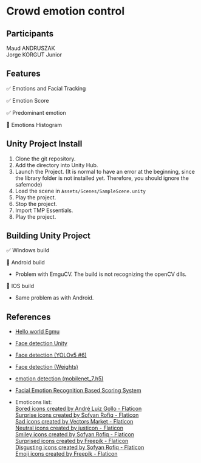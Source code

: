 # Crowd emotion control

## Participants

Maud ANDRUSZAK  
Jorge KORGUT Junior  

## Features

:white_check_mark: Emotions and Facial Tracking  

:white_check_mark: Emotion Score  

:white_check_mark: Predominant emotion

:construction: Emotions Histogram

## Unity Project Install

1. Clone the git repository.
2. Add the directory into Unity Hub.
3. Launch the Project. (It is normal to have an error at the beginning, since the library folder is not installed yet. Therefore, you should ignore the safemode)
3. Load the scene in ```Assets/Scenes/SampleScene.unity```
4. Play the project.
5. Stop the project.
6. Import TMP Essentials.
7. Play the project.

## Building Unity Project

:white_check_mark: Windows build  

:construction: Android build  
- Problem with EmguCV. The build is not recognizing the openCV dlls.

:construction: IOS build
- Same problem as with Android.


## References

- [Hello world Egmu](https://www.emgu.com/wiki/index.php/Hello_World_in_CSharp)  
- [Face detection Unity](https://github.com/dao-duc-tung/face-detection-unity-emgucv-onnx?tab=readme-ov-file#about-the-project)  

- [Face detection (YOLOv5 #6)](https://paperswithcode.com/paper/yolo5face-why-reinventing-a-face-detector)  
- [Face detection (Weights)](https://github.com/hpc203/yolov8-face-landmarks-opencv-dnn)  

- [emotion detection (mobilenet_7.h5)](https://github.com/av-savchenko/face-emotion-recognition/tree/main)  

- [Facial Emotion Recognition Based Scoring System](https://link.springer.com/chapter/10.1007/978-981-16-7330-6_15)  


- Emoticons list:  
<a href="https://www.flaticon.com/free-icons/bored" title="bored icons">Bored icons created by André Luiz Gollo - Flaticon</a>  
<a href="https://www.flaticon.com/free-icons/surprise" title="surprise icons">Surprise icons created by Sofyan Rofiq - Flaticon</a>  
<a href="https://www.flaticon.com/free-icons/sad" title="sad icons">Sad icons created by Vectors Market - Flaticon</a>  
<a href="https://www.flaticon.com/free-icons/neutral" title="neutral icons">Neutral icons created by justicon - Flaticon</a>  
<a href="https://www.flaticon.com/free-icons/smiley" title="smiley icons">Smiley icons created by Sofyan Rofiq - Flaticon</a>  
<a href="https://www.flaticon.com/free-icons/surprised" title="surprised icons">Surprised icons created by Freepik - Flaticon</a>  
<a href="https://www.flaticon.com/free-icons/disgusting" title="disgusting icons">Disgusting icons created by Sofyan Rofiq - Flaticon</a>  
<a href="https://www.flaticon.com/free-icons/emoji" title="emoji icons">Emoji icons created by Freepik - Flaticon</a>  
